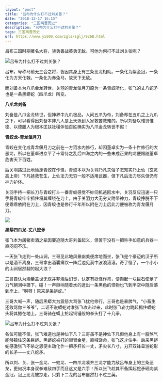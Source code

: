 ```yaml
---
layout: "post"
title: "吕布为什么打不过刘关张？"
date: "2018-12-17 16:15"
categories: "三国两晋历史"
description: "吕布为什么打不过刘关张？"
tags: 三国两晋历史
url: https://www.y5000.com/zgls/sglj/9268.html
---
```






吕布三国时期著名大将，骁勇善战英勇无敌，可他为何打不过刘关张呢？

![吕布为什么打不过刘关张？](/uploads/allimg/170105/6-1F105113HOY.JPG)

吕布，号称马前无三合之将，皆因其身上有三条恶龙相助。一条化为紫金冠，一条化为方天化戟，一条化为赤兔马，故天下无敌。

而刘备本为八爪金龙转世，关羽的青龙偃月刀原为一条青蛟所化，张飞的丈八蛇矛也是一条黑蟒蛇（四爪龙）所变。

**八爪龙刘备**

刘备是八爪金龙转世，但神界中九爪极品，人间五爪为帝，刘备却在五爪之上九爪之下，可以看得出刘备本非凡人是上天派到人家救苦救难的。所以刘备以惟贤惟德、以德服人为根本匡扶社稷体恤百姓确实为八爪金龙转世不假！

**青蛟龙-青龙偃月刀**

青蛟在变化成青龙偃月刀之前在一方河水内修行，却因董卓实为一条十世修行的大恶龙，所以在董卓进京平了十常侍之乱后四海之内的一些未成正果的龙便跟随董卓危害天下百姓。

后关羽路过此地恰逢青蛟在作怪，青蛟本以为关羽乃凡夫俗子怎知实乃上仙（玄灵高上帝）下凡拯救苍生，上仙法力无穷一般不适用武器，但下凡后法力尽失但仍有神力护体。

关羽手持一把长刀与青蛟打斗一番青蛟感觉不妙伺机逃回水中，关羽反应迅速一只手将青蛟牢牢抓住将其缠绕在刀上，由于关羽力大无穷又附带神力，青蛟挣脱不下便乖乖依附在刀上，因青蛟也是修行千年所以附在刀上后此刀便被称为青龙偃月刀。

![](https://img.y5000.com/uploads/allimg/170105/11405U311-0.jpg)

**黑蟒四爪龙-丈八蛇矛**

张飞本为屠猪卖酒之辈因要追随大哥刘备起义，但苦于没有一把称手如意的兵器一直闷闷不乐。

一天张飞走到一处山涧，三哥见此地风景幽美便席地而坐，张飞是个豪迈的汉子所以是酒不离身，三哥拿出酒囊痛饮一阵后边见涧中波浪滚滚。奇了怪了，一个小小的山涧居然翻的起大浪？

三哥自认为酒量盖世无双并非酒后幻觉，认定有妖怪作祟，便搬起一块巨石使足了力气朝涧中砸下，碰！一声巨响随着水的迸出一条黑色的怪物也飞到半空中随后落到岸上，“啊呀！原来是条蟒蛇。”

三哥大喊一声，随后黑蟒大为震怒大骂张飞扰他修行，三哥也是暴脾气，“小畜生还敢骂你三爷爷”，二话不说蟒蛇对准张飞攻击过来，此时张飞奋力跳起抓住蟒蛇头将其摁在地上，三哥骑在蟒上抡起铜锤般的拳头打了十几拳。

![吕布为什么打不过刘关张？](/uploads/allimg/170105/6-1F105113U6493.JPG)

各位可能不信，张飞难道也是神仙下凡？三哥虽不是神仙下凡但他身上有一股煞气能够镇住这条巨蟒。黑蟒蛇被打的眼冒金星，直喊饶命，张飞这才住手。后来黑蟒蛇感激张飞不杀之恩便主动化作一把矛杆长一丈，矛尖长八寸，刃开双锋呈游蛇形的长矛——丈八蛇矛。

所以刘、关、张一金龙、一蛟龙、一四爪龙凑齐三龙才能力敌吕布身上的三条恶龙，更何况本身双拳难敌四手而且这又是六手！所以张飞趁其不备挥起蛇矛砸向紫金冠，冠上恶龙被掠走，只剩下二龙的吕布自然打不过三英。
